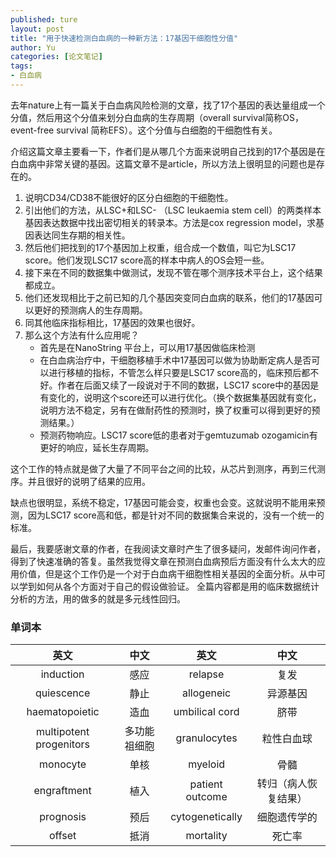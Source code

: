 ```yaml
---
published: ture
layout: post
title: "用于快速检测白血病的一种新方法：17基因干细胞性分值"
author: Yu
categories: [论文笔记]
tags:
- 白血病
---
```


去年nature上有一篇关于白血病风险检测的文章，找了17个基因的表达量组成一个分值，然后用这个分值来划分白血病的生存周期（overall survival简称OS， event-free survival 简称EFS）。这个分值与白细胞的干细胞性有关。

介绍这篇文章主要看一下，作者们是从哪几个方面来说明自己找到的17个基因是在白血病中非常关键的基因。这篇文章不是article，所以方法上很明显的问题也是存在的。

1. 说明CD34/CD38不能很好的区分白细胞的干细胞性。
2. 引出他们的方法，从LSC+和LSC- （LSC leukaemia stem cell）的两类样本基因表达数据中找出密切相关的转录本。方法是cox regression model，求基因表达同生存期的相关性。
3. 然后他们把找到的17个基因加上权重，组合成一个数值，叫它为LSC17 score。他们发现LSC17 score高的样本中病人的OS会短一些。
4. 接下来在不同的数据集中做测试，发现不管在哪个测序技术平台上，这个结果都成立。
5. 他们还发现相比于之前已知的几个基因突变同白血病的联系，他们的17基因可以更好的预测病人的生存周期。
6. 同其他临床指标相比，17基因的效果也很好。
7. 那么这个方法有什么应用呢？
   - 首先是在NanoString 平台上，可以用17基因做临床检测
   - 在白血病治疗中，干细胞移植手术中17基因可以做为协助断定病人是否可以进行移植的指标，不管怎么样只要是LSC17 score高的，临床预后都不好。作者在后面又续了一段说对于不同的数据，LSC17 score中的基因是有变化的，说明这个score还可以进行优化。（换个数据集基因就有变化，说明方法不稳定，另有在做耐药性的预测时，换了权重可以得到更好的预测结果。）
   - 预测药物响应。LSC17 score低的患者对于gemtuzumab ozogamicin有更好的响应，延长生存周期。


这个工作的特点就是做了大量了不同平台之间的比较，从芯片到测序，再到三代测序。并且很好的说明了结果的应用。

缺点也很明显，系统不稳定，17基因可能会变，权重也会变。这就说明不能用来预测，因为LSC17 score高和低，都是针对不同的数据集合来说的，没有一个统一的标准。

最后，我要感谢文章的作者，在我阅读文章时产生了很多疑问，发邮件询问作者，得到了快速准确的答复。虽然我觉得文章在预测白血病预后方面没有什么太大的应用价值，但是这个工作仍是一个对于白血病干细胞性相关基因的全面分析。从中可以学到如何从各个方面对于自己的假设做验证。
全篇内容都是用的临床数据统计分析的方法，用的做多的就是多元线性回归。

### 单词本

|英文|中文|英文|中文|
|:----:|:----:|:----:|:----:|
|induction|感应|relapse|复发|
|quiescence|静止|allogeneic|异源基因|
|haematopoietic|造血|umbilical cord|脐带|
|multipotent progenitors|多功能祖细胞|granulocytes|粒性白血球|
|monocyte|单核|myeloid|骨髓|
|engraftment|植入|patient outcome|转归（病人恢复结果）|
|prognosis|预后|cytogenetically|细胞遗传学的|
|offset|抵消|mortality|死亡率|
